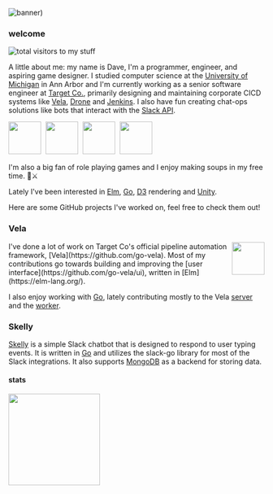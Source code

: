 ![banner)](https://user-images.githubusercontent.com/48764154/149204225-1ece29b6-0833-42bb-a857-d6f1f1fdf872.gif)

### welcome

![total visitors to my stuff](https://visitor-badge.glitch.me/badge?page_id=${your.username}.${your.repo.id})

A little about me: my name is Dave, I'm a programmer, engineer, and aspiring game designer. I studied computer science at the [University of Michigan](https://cse.engin.umich.edu/) in Ann Arbor and I'm currently working as a senior software engineer at [Target Co.](https://corporate.target.com/careers), primarily designing and maintaining corporate CICD systems like [Vela](https://go-vela.github.io/docs/), [Drone](https://www.drone.io/enterprise/opensource/) and [Jenkins](https://www.jenkins.io/). I also have fun creating chat-ops solutions like bots that interact with the [Slack API](https://api.slack.com/).
<br/>

<img style="margin-right: 5px;" height="64" src="https://avatars.githubusercontent.com/u/55509865?s=200&v=4"/>   <img style="margin-right: 5px;" height="64" src="https://upload.wikimedia.org/wikipedia/commons/thumb/e/e9/Jenkins_logo.svg/1200px-Jenkins_logo.svg.png"/>   <img height="64" style="margin-right: 5px;" src="https://seeklogo.com/images/D/drone-logo-9D3EF64845-seeklogo.com.png"/>   <img style="margin-right: 5px;" height="64" src="https://a.slack-edge.com/80588/marketing/img/meta/slack_hash_256.png"/>

I'm also a big fan of role playing games and I enjoy making soups in my free time. 🥣⚔️

Lately I've been interested in [Elm](https://elm-lang.org/), [Go](https://go.dev/), [D3](https://d3js.org/) rendering and [Unity](https://unity.com/).

Here are some GitHub projects I've worked on, feel free to check them out!
### Vela 
<img width="64" align="right" src="https://avatars.githubusercontent.com/u/55509865?s=200&v=4"/>
I've done a lot of work on Target Co's official pipeline automation framework, [Vela](https://github.com/go-vela).
Most of my contributions go towards building and improving the [user interface](https://github.com/go-vela/ui), written in [Elm](https://elm-lang.org/).

I also enjoy working with [Go](https://go.dev/), lately contributing mostly to the Vela [server](https://github.com/go-vela/server/graphs/contributors) and the [worker](https://github.com/go-vela/worker/graphs/contributors).  

### Skelly
[Skelly](https://github.com/plyr4/skelly) is a simple Slack chatbot that is designed to respond to user typing events. It is written in [Go](https://go.dev/) and utilizes the slack-go library for most of the Slack integrations. It also supports [MongoDB](https://www.mongodb.com/) as a backend for storing data.


#### stats
<img height="180em" src="https://github-readme-stats.vercel.app/api?username=plyr4&theme=gruvbox&hide=stars&show_icons=true&hide_border=true&count_private=true&include_all_commits=true" />
